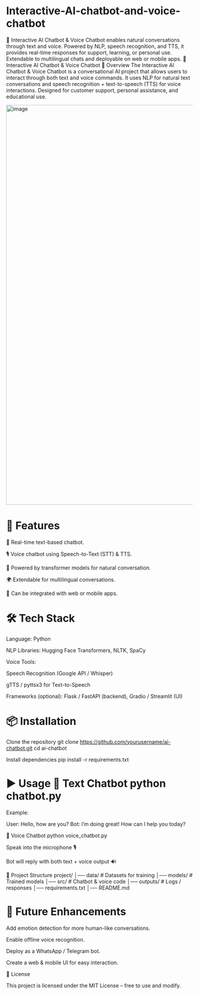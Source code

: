 # Interactive-AI-chatbot-and-voice-chatbot

🤖 Interactive AI Chatbot & Voice Chatbot enables natural conversations through text and voice. Powered by NLP, speech recognition, and TTS, it provides real-time responses for support, learning, or personal use. Extendable to multilingual chats and deployable on web or mobile apps. 🤖 Interactive AI Chatbot & Voice Chatbot 📖 Overview The Interactive AI Chatbot & Voice Chatbot is a conversational AI project that allows users to interact through both text and voice commands. It uses NLP for natural text conversations and speech recognition + text-to-speech (TTS) for voice interactions. Designed for customer support, personal assistance, and educational use.

<img width="1920" height="1080" alt="image" src="https://github.com/user-attachments/assets/5175a08f-a3f4-4c5a-b01e-c1e253ca4007" />

# 🚀 Features

💬 Real-time text-based chatbot.

🎙️ Voice chatbot using Speech-to-Text (STT) & TTS.

🧠 Powered by transformer models for natural conversation.

🌍 Extendable for multilingual conversations.

🔌 Can be integrated with web or mobile apps.

# 🛠️ Tech Stack

Language: Python

NLP Libraries: Hugging Face Transformers, NLTK, SpaCy

Voice Tools:

Speech Recognition (Google API / Whisper)

gTTS / pyttsx3 for Text-to-Speech

Frameworks (optional): Flask / FastAPI (backend), Gradio / Streamlit (UI)

# 📦 Installation

Clone the repository git clone https://github.com/yourusername/ai-chatbot.git cd ai-chatbot

Install dependencies pip install -r requirements.txt

# ▶️ Usage 📝 Text Chatbot python chatbot.py

Example:

User: Hello, how are you? Bot: I’m doing great! How can I help you today?

🎤 Voice Chatbot python voice_chatbot.py

Speak into the microphone 🎙️

Bot will reply with both text + voice output 🔊

📂 Project Structure project/ │── data/ # Datasets for training │── models/ # Trained models │── src/ # Chatbot & voice code │── outputs/ # Logs / responses │── requirements.txt │── README.md

# 🔮 Future Enhancements

Add emotion detection for more human-like conversations.

Enable offline voice recognition.

Deploy as a WhatsApp / Telegram bot.

Create a web & mobile UI for easy interaction.

📜 License

This project is licensed under the MIT License – free to use and modify.
